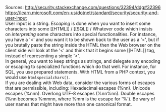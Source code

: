 Sources:
http://security.stackexchange.com/questions/32394/ddg#32396
https://learn.microsoft.com/en-us/dotnet/standard/security/security-and-user-input
\
User input is a string. _Escaping_ is done when you want to insert some characters into some [[HTML]] / [[SQL]] / Whatever code which insists on _interpreting_ some characters into special functionalities. For instance, you have a '<' and you want it to be shown back to the user as a '<', but if you brutally paste the string inside the HTML then the Web browser on the client side will look at the '<' and think that it begins some [[HTML]] tag, instead of representing a simple '<'.
\
In general, you want to keep strings as strings, and delegate any encoding or escaping to specialized functions which do that well. For instance, for SQL, you use prepared statements. With HTML from a PHP context, you would use `htmlspecialchars()`.
\
If you are dealing with Web data, consider the various forms of escapes that are permissible, including: Hexadecimal escapes (%nn). Unicode escapes (%nnn). Overlong UTF-8 escapes (%nn%nn). Double escapes (%nn becomes %mmnn, where %mm is the escape for '%'). Be wary of user names that might have more than one canonical format.
